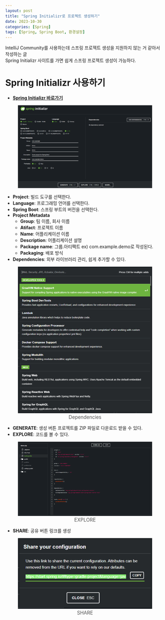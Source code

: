 ```yaml
---
layout: post
title: "Spring Initializr로 프로젝트 생성하기"
date: 2023-10-30 
categories: [Spring]
tags: [Spring, Spring Boot, 환경설정]
---
```


<style>
.img-link {
  display: block;
}

figcaption {
  color: #545454;
  text-align: center;
  font-size: 0.95rem;
}
</style>

IntelliJ Community를 사용하는데 스프링 프로젝트 생성을 지원하지 않는 거 같아서 작성하는 글  
Spring Initializr 사이트를 가면 쉽게 스프링 프로젝트 생성이 가능하다.


# Spring Initializr 사용하기
- [**Spring Initializr 바로가기**](https://start.spring.io/)

<figure>
    <img src="/assets/img/2023-10-30/spring-initializr.png" alt="spring initializr site image" />
</figure>

- **Project**: 빌드 도구를 선택한다.
- **Language**: 프로그래밍 언어를 선택한다.
- **Spring Boot**: 스프링 부트의 버전을 선택한다.
- **Project Metadata**
  - **Group**: 팀 이름, 회사 이름
  - **Atifact**: 프로젝트 이름
  - **Name**: 어플리케이션 이름
  - **Description**: 어플리케이션 설명
  - **Package name**: 그룹.아티팩트 ex) com.example.demo로 작성된다.
  - **Packaging**: 배포 방식
- **Dependencies**: 외부 라이브러리 관리, 쉽게 추가할 수 있다.
<figure>
  <img src="/assets/img/2023-10-31/dependencies.png" alt="Dependencies" />
  <figcaption>Dependencies</figcaption>
</figure>

- **GENERATE**: 생성 버튼 프로젝트를 ZIP 파일로 다운로드 받을 수 있다.
- **EXPLORE**: 코드를 볼 수 있다.
<figure>
  <img src="/assets/img/2023-10-31/explore.png" alt="EXPLORE" />
  <figcaption>EXPLORE</figcaption>
</figure>

- **SHARE**: 공유 버튼 링크를 생성
<figure>
  <img src="/assets/img/2023-10-31/share.png" alt="SHARE" />
  <figcaption>SHARE</figcaption>
</figure>